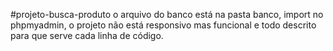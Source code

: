 #projeto-busca-produto o arquivo do banco está na pasta banco, import no phpmyadmin, o projeto não está responsivo mas funcional e todo descrito para que serve cada linha de código.
